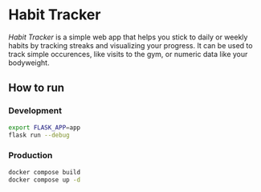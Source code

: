 # Habit Tracker

_Habit Tracker_ is a simple web app that helps you stick to daily or weekly
habits by tracking streaks and visualizing your progress. It can be used to
track simple occurences, like visits to the gym, or numeric data like your
bodyweight.

## How to run

### Development

```bash
export FLASK_APP=app
flask run --debug
```

### Production

```bash
docker compose build
docker compose up -d
```
